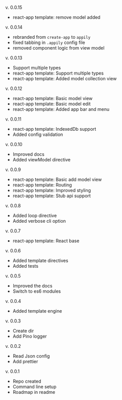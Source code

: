 v. 0.0.15

- react-app template: remove model added

v. 0.0.14

- rebranded from `create-app` to `appily`
- fixed tabbing in `.appily` config file
- removed component logic from view model

v. 0.0.13

- Support multiple types
- react-app template: Support multiple types
- react-app template: Added model collection view

v. 0.0.12

- react-app template: Basic model view
- react-app template: Basic model edit
- react-app template: Added app bar and menu

v. 0.0.11

- react-app template: IndexedDb support
- Added config validation

v. 0.0.10

- Improved docs
- Added viewModel directive

v. 0.0.9

- react-app template: Basic add model view
- react-app template: Routing
- react-app template: Improved styling
- react-app template: Stub api support

v. 0.0.8

- Added loop directive
- Added verbose cli option

v. 0.0.7

- react-app template: React base

v. 0.0.6

- Added template directives
- Added tests

v. 0.0.5

- Improved the docs
- Switch to es6 modules

v. 0.0.4

- Added template engine

v. 0.0.3

- Create dir
- Add Pino logger

v. 0.0.2

- Read Json config
- Add prettier

v. 0.0.1

- Repo created
- Command line setup
- Roadmap in readme

